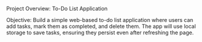 Project Overview: To-Do List Application

Objective: Build a simple web-based to-do list application where users can add tasks, mark them as completed, and delete them. The app will use local storage to save tasks, ensuring they persist even after refreshing the page.
